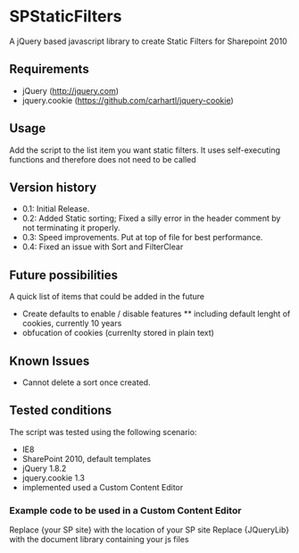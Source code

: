 SPStaticFilters
===============

A jQuery based javascript library to create Static Filters for Sharepoint 2010

## Requirements ##
* jQuery (http://jquery.com)
* jquery.cookie (https://github.com/carhartl/jquery-cookie)

## Usage ##
Add the script to the list item you want static filters. It uses self-executing functions and therefore does not need to be called

## Version history ##
* 0.1: Initial Release.
* 0.2: Added Static sorting;
	   Fixed a silly error in the header comment by not terminating it properly.
* 0.3: Speed improvements. Put at top of file for best performance.
* 0.4: Fixed an issue with Sort and FilterClear

## Future possibilities ##
A quick list of items that could be added in the future
* Create defaults to enable / disable features
** including default lenght of cookies, currently 10 years
* obfucation of cookies (currenlty stored in plain text)

## Known Issues ##
* Cannot delete a sort once created.

## Tested conditions ##
The script was tested using the following scenario:
* IE8
* SharePoint 2010, default templates
* jQuery 1.8.2
* jquery.cookie 1.3
* implemented used a Custom Content Editor

### Example code to be used in a Custom Content Editor ###
Replace {your SP site} with the location of your SP site
Replace {JQueryLib} with the document library containing your js files
<script src="/{your SP site}/{JQueryLib}/jquery.min.js" type="text/javascript"></script>
<script src="/{your SP site}/{JQueryLib}/jquery.cookie.js" type="text/javascript"></script>
<script src="/{your SP site}/{JQueryLib}/jquery.SPStaticFilters.js" type="text/javascript"></script>
